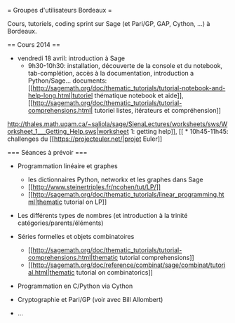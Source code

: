 = Groupes d'utilisateurs Bordeaux =

Cours, tutoriels, coding sprint sur Sage (et Pari/GP, GAP, Cython, ...) à Bordeaux.

== Cours 2014 ==

 * vendredi 18 avril: introduction à Sage
    * 9h30-10h30: installation, découverte de la console et du notebook, tab-complétion, accès à la documentation, introduction a Python/Sage... documents: [[http://sagemath.org/doc/thematic_tutorials/tutorial-notebook-and-help-long.html|tutoriel thématique notebook et aide]], [[http://sagemath.org/doc/thematic_tutorials/tutorial-comprehensions.html| tutoriel listes, itérateurs et compréhension]]

http://thales.math.uqam.ca/~saliola/sage/SienaLectures/worksheets/sws/Worksheet_1___Getting_Help.sws|worksheet 1: getting help]], [[
    * 10h45-11h45: challenges du [[https://projecteuler.net/|projet Euler]]

=== Séances à prévoir ===

 * Programmation linéaire et graphes
    * les dictionnaires Python, networkx et les graphes dans Sage
    * [[http://www.steinertriples.fr/ncohen/tut/LP/]]
    * [[http://sagemath.org/doc/thematic_tutorials/linear_programming.html|thematic tutorial on LP]]

 * Les différents types de nombres (et introduction à la trinité catégories/parents/éléments)
 * Séries formelles et objets combinatoires
    * [[http://sagemath.org/doc/thematic_tutorials/tutorial-comprehensions.html|thematic tutorial comprehensions]]
    * [[http://sagemath.org/doc/reference/combinat/sage/combinat/tutorial.html|thematic tutorial on combinatorics]]
 * Programmation en C/Python via Cython
 * Cryptographie et Pari/GP (voir avec Bill Allombert)
 * ...
